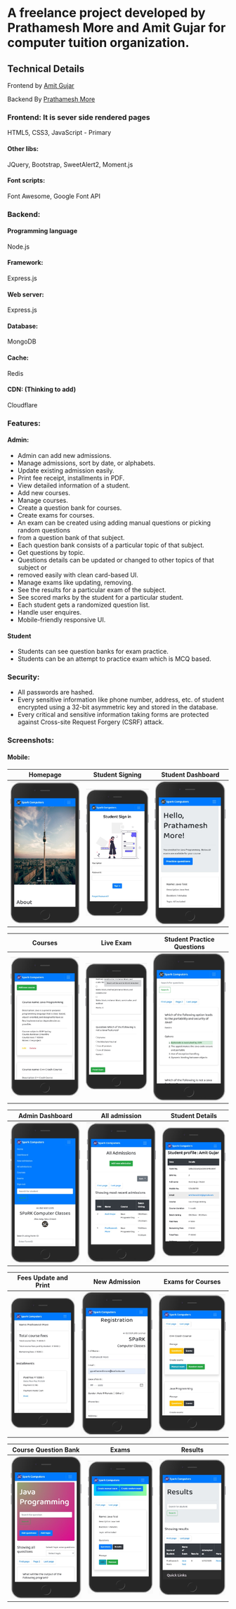 # A freelance project developed by Prathamesh More and Amit Gujar for computer tuition organization.

## Technical Details

Frontend by [Amit Gujar](http://github.com/AmitGujar)

Backend By [Prathamesh More](http://github.com/pprathameshmore)

### Frontend: It is sever side rendered pages

HTML5, CSS3, JavaScript - Primary

#### Other libs:

JQuery, Bootstrap, SweetAlert2, Moment.js

#### Font scripts:

Font Awesome, Google Font API

### Backend:

#### Programming language

Node.js

#### Framework:

Express.js

#### Web server:

Express.js

#### Database:

MongoDB

#### Cache:

Redis

#### CDN: (Thinking to add)

Cloudflare

### Features:

#### Admin:

* Admin can add new admissions.
* Manage admissions, sort by date, or alphabets.
* Update existing admission easily.
* Print fee receipt, installments in PDF.
* View detailed information of a student.
* Add new courses.
* Manage courses.
* Create a question bank for courses.
* Create exams for courses.
* An exam can be created using adding manual questions or picking random questions
* from a question bank of that subject.
* Each question bank consists of a particular topic of that subject.
* Get questions by topic.
* Questions details can be updated or changed to other topics of that subject or
* removed easily with clean card-based UI.
* Manage exams like updating, removing.
* See the results for a particular exam of the subject.
* See scored marks by the student for a particular student.
* Each student gets a randomized question list.
* Handle user enquires.
* Mobile-friendly responsive UI.

#### Student

* Students can see question banks for exam practice.
* Students can be an attempt to practice exam which is MCQ based.

### Security:

* All passwords are hashed.
* Every sensitive information like phone number, address, etc. of student encrypted using a 32-bit asymmetric key and stored in the database.
* Every critical and sensitive information taking forms are protected against Cross-site Request Forgery (CSRF) attack.


### Screenshots:

#### Mobile:

Homepage | Student Signing | Student Dashboard 
------------ | ------------- | ---------------
![Homepage](./screenshots/mobile/home.jpg)| ![Student Signing](./screenshots/mobile/student_log_in.jpg) | ![Student Dashboard](./screenshots/mobile/student_exam.jpg)

Courses | Live Exam | Student Practice Questions 
------------ | ------------- | ---------------
![Courses](./screenshots/mobile/manage_courses.jpg)| ![Live Exam](./screenshots/mobile/live_exam_section.jpg) | ![Student Practice questions](./screenshots/mobile/practise_questions.jpg)

Admin Dashboard | All admission | Student Details
------------ | ------------- | ---------------
![Admin Dashboard](./screenshots/mobile/admin_dashboard.jpg)| ![All admission](./screenshots/mobile/all_admission.jpg) | ![Student Details](./screenshots/mobile/student_details.jpg)

Fees Update and Print | New Admission | Exams for Courses
------------ | ------------- | ---------------
![Fees Update and Print](./screenshots/mobile/fees_update.jpg)| ![New admission](./screenshots/mobile/student_registration.jpg) | ![Exams for Courses](./screenshots/mobile/exams_for_course.jpg)

Course Question Bank | Exams | Results
------------ | ------------- | ---------------
![Course Question Bank](./screenshots/mobile/course__questions.jpg)| ![exams](./screenshots/mobile/Exam_for_java.jpg) | ![result](./screenshots/mobile/result.jpg)